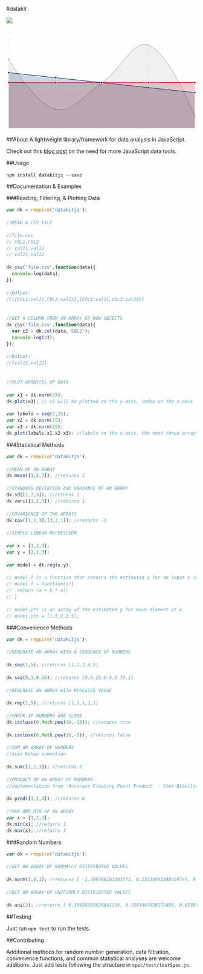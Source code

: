 #datakit

<img src="https://travis-ci.org/NathanEpstein/datakit.svg?branch=master">
<img src="./plot.png">

##About
A lightweight library/framework for data analysis in JavaScript.

Check out this <a href="http://nathanepstein.github.io/jekyll/update/2015/02/26/jsdata.html">blog post</a> on the need for more JavaScript data tools.

##Usage

```npm install datakitjs --save```

##Documentation & Examples

###Reading, Filtering, & Plotting Data
```javascript
var dk = require('datakitjs');

//READ A CSV FILE

//file.csv
// COL1,COL2
// val11,val12
// val21,val22

dk.csv('file.csv',function(data){
  console.log(data);
});

//Output:
//[{COL1:val11,COL2:val12},{COL1:val21,COL2:val22}]


//GET A COLUMN FROM AN ARRAY OF ROW OBJECTS
dk.csv('file.csv',function(data){
  var c2 = dk.col(data,'COL2');
  console.log(c2);
});

//Output:
//[val12,val22]


//PLOT ARRAY(S) OF DATA

var x1 = dk.norm(25);
dk.plot(x1); // x1 will be plotted on the y-axis, index on the x-axis

var labels = seq(1,25);
var x2 = dk.norm(25);
var x3 = dk.norm(25);
dk.plot(labels,x1,x2,x3); //labels on the x-axis, the next three arrays will each be plotted on the y-axis
```

###Statistical Methods

```javascript
var dk = require('datakitjs');

//MEAN OF AN ARRAY
dk.mean([1,2,3]); //returns 2

//STANDARD DEVIATION AND VARIANCE OF AN ARRAY
dk.sd([1,2,3]); //returns 1
dk.vari([1,2,3]); //returns 1

//COVARIANCE OF TWO ARRAYS
dk.cov([1,2,3],[3,2,1]); //returns -1

//SIMPLE LINEAR REGRESSION

var x = [1,2,3];
var y = [2,1,3];

var model = dk.reg(x,y);

// model.f is a function that returns the estimated y for an input x (estimated via standard OLS regression)
// model.f = function(x){
//  return (a + b * x);
// }

// model.pts is an array of the estimated y for each element of x
// model.pts = [1.5,2,2.5];

```

###Convenience Methods
```javascript
var dk = require('datakitjs');

//GENERATE AN ARRAY WITH A SEQUENCE OF NUMBERS

dk.seq(1,5); //returns [1,2,3,4,5]

dk.seq(0,1,0.25); //returns [0,0.25,0.5,0.75,1]

//GENERATE AN ARRAY WITH REPEATED VALUE

dk.rep(1,5); //returns [1,1,1,1,1]

//CHECK IF NUMBERS ARE CLOSE
dk.isclose(0,Math.pow(10,-15)); //returns true

dk.isclose(0,Math.pow(10,-5)); //returns false

//SUM AN ARRAY OF NUMBERS
//uses Kahan summation

dk.sum([1,2,3]); //returns 6

//PRODUCT OF AN ARRAY OF NUMBERS
//implementation from 'Accurate Floating Point Product' - Stef Graillat

dk.prod([1,2,3]); //returns 6

//MAX AND MIN OF AN ARRAY
var x = [1,2,3];
dk.min(x); //returns 1
dk.max(x); //returns 3

```

###Random Numbers
```javascript
var dk = require('datakitjs');

//GET AN ARRAY OF NORMALLY DISTRIBUTED VALUES

dk.norm(3,0,1); //returns [ -1.709768103193772, 0.23530041388459744, 0.4431320382580479 ]

//GET AN ARRAY OF UNIFORMLY DISTRIBUTED VALUES

dk.uni(3); //returns [ 0.30658303829841316, 0.1601463456172496, 0.8538850131444633 ]

```

##Testing

Just run `npm test` to run the tests.


##Contributing

Additional methods for random number generation, data filtration, convenience functions, and common statistical analyses are welcome additions. Just add tests following the structure in `spec/test/testSpec.js`.
